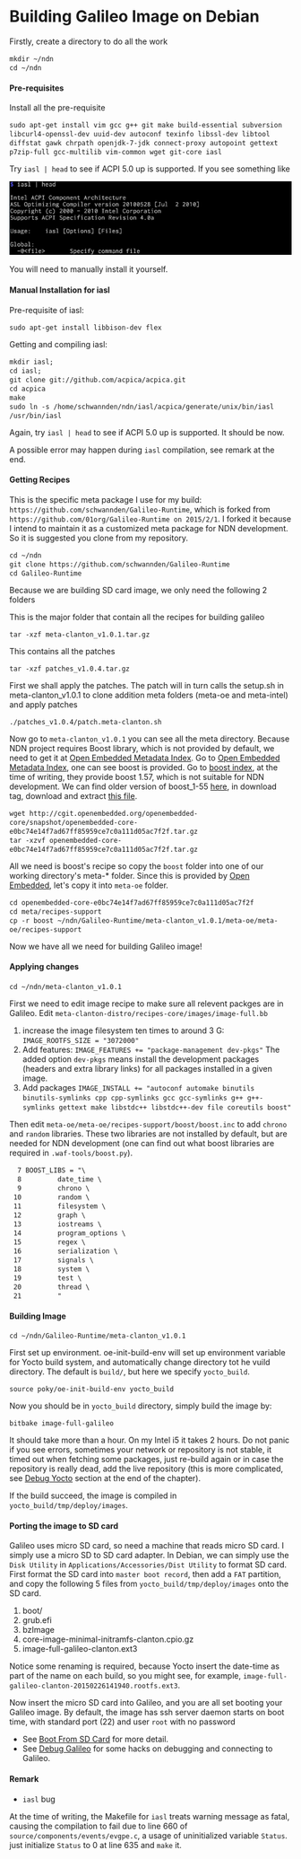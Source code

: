 # Building Galileo Image on Debian

Firstly, create a directory to do all the work
```
mkdir ~/ndn
cd ~/ndn
```

#### Pre-requisites
Install all the pre-requisite
```
sudo apt-get install vim gcc g++ git make build-essential subversion libcurl4-openssl-dev uuid-dev autoconf texinfo libssl-dev libtool diffstat gawk chrpath openjdk-7-jdk connect-proxy autopoint gettext p7zip-full gcc-multilib vim-common wget git-core iasl
```
Try ` iasl | head ` to see if ACPI 5.0 up is supported. If you see something like

![Supports ACPI Specification Revision 4.0a](fig1.1.01-acpi4.png)

You will need to manually install it yourself.
#### Manual Installation for iasl
Pre-requisite of iasl:
```
sudo apt-get install libbison-dev flex
```
Getting and compiling iasl:
```
mkdir iasl;
cd iasl;
git clone git://github.com/acpica/acpica.git
cd acpica
make
sudo ln -s /home/schwannden/ndn/iasl/acpica/generate/unix/bin/iasl /usr/bin/iasl
```
Again, try ` iasl | head ` to see if ACPI 5.0 up is supported. It should be now.

A possible error may happen during `iasl` compilation, see remark at the end.

#### Getting Recipes
This is the specific meta package I use for my build: `https://github.com/schwannden/Galileo-Runtime`, which is forked from ` https://github.com/01org/Galileo-Runtime on 2015/2/1`. I forked it because I intend to maintain it as a customized meta package for NDN development. So it is suggested you clone from my repository.

```
cd ~/ndn
git clone https://github.com/schwannden/Galileo-Runtime
cd Galileo-Runtime
```

Because we are building SD card image, we only need the following 2 folders

This is the major folder that contain all the recipes for building galileo
```
tar -xzf meta-clanton_v1.0.1.tar.gz
```
This contains all the patches
```
tar -xzf patches_v1.0.4.tar.gz
```
First we shall apply the patches. The patch will in turn calls the setup.sh in meta-clanton_v1.0.1 to clone addition meta folders (meta-oe and meta-intel) and apply patches
```
./patches_v1.0.4/patch.meta-clanton.sh
```

Now go to `meta-clanton_v1.0.1` you can see all the meta directory. Because NDN project requires Boost library, which is not provided by default, we need to get it at [Open Embedded Metadata Index](http://layers.openembedded.org/layerindex/branch/master/layer/openembedded-core/). Go to [Open Embedded Metadata Index](http://layers.openembedded.org/layerindex/branch/master/layer/openembedded-core/), one can see boost is provided. Go to [boost index](http://layers.openembedded.org/layerindex/recipe/5268/), at the time of writing, they provide boost 1.57, which is not suitable for NDN development. We can find older version of boost_1-55 [here](http://cgit.openembedded.org/cgit.cgi/openembedded-core/commit/?id=e0bc74e14f7ad67ff85959ce7c0a111d05ac7f2f), in download tag, download and extract [this file](http://cgit.openembedded.org/openembedded-core/snapshot/openembedded-core-e0bc74e14f7ad67ff85959ce7c0a111d05ac7f2f.tar.gz).

```
wget http://cgit.openembedded.org/openembedded-core/snapshot/openembedded-core-e0bc74e14f7ad67ff85959ce7c0a111d05ac7f2f.tar.gz
tar -xzvf openembedded-core-e0bc74e14f7ad67ff85959ce7c0a111d05ac7f2f.tar.gz
```
All we need is boost's recipe so copy the `boost` folder into one of our working directory's meta-* folder. Since this is provided by [Open Embedded](http://layers.openembedded.org/layerindex/branch/master/layer/openembedded-core/), let's copy it into `meta-oe` folder.
```
cd openembedded-core-e0bc74e14f7ad67ff85959ce7c0a111d05ac7f2f
cd meta/recipes-support
cp -r boost ~/ndn/Galileo-Runtime/meta-clanton_v1.0.1/meta-oe/meta-oe/recipes-support
```
Now we have all we need for building Galileo image!

#### Applying changes
```
cd ~/ndn/meta-clanton_v1.0.1
```
First we need to edit image recipe to make sure all relevent packges are in Galileo.  Edit `meta-clanton-distro/recipes-core/images/image-full.bb`
1. increase the image filesystem ten times to around 3 G:
    `IMAGE_ROOTFS_SIZE = "3072000"`
2. Add features:
    `IMAGE_FEATURES += "package-management dev-pkgs"`
    The added option `dev-pkgs` means install the development packages (headers and extra library links) for all packages installed in a given image.
3. Add packages
    ```IMAGE_INSTALL += "autoconf automake binutils binutils-symlinks cpp cpp-symlinks gcc gcc-symlinks g++ g++-symlinks gettext make libstdc++ libstdc++-dev file coreutils boost"```

Then edit `meta-oe/meta-oe/recipes-support/boost/boost.inc` to add `chrono` and `random` libraries. These two libraries are not installed by default, but are needed for NDN development (one can find out what boost libraries are required in `.waf-tools/boost.py`).

```
  7 BOOST_LIBS = "\
  8         date_time \
  9         chrono \
 10         random \
 11         filesystem \
 12         graph \
 13         iostreams \
 14         program_options \
 15         regex \
 16         serialization \
 17         signals \
 18         system \
 19         test \
 20         thread \
 21         "
```

#### Building Image
```
cd ~/ndn/Galileo-Runtime/meta-clanton_v1.0.1
```
First set up environment. oe-init-build-env will set up environment variable for Yocto build system, and automatically change directory tot he vuild directory. The default is `build/`, but here we specify `yocto_build`.

```
source poky/oe-init-build-env yocto_build
```

Now you should be in `yocto_build` directory, simply build the image by:
```
bitbake image-full-galileo
```
It should take more than a hour. On my Intel i5 it takes 2 hours. Do not panic if you see errors, sometimes your network or repository is not stable, it timed out when fetching some packages, just re-build again or in case the repository is really dead, add the live repository (this is more complicated, see [Debug Yocto](debug_yocto.md) section at the end of the chapter).

If the build succeed, the image is compiled in `yocto_build/tmp/deploy/images`.

#### Porting the image to SD card
Galileo uses micro SD card, so need a machine that reads micro SD card. I simply use a micro SD to SD card adapter. In Debian, we can simply use the `Disk Utility` in `Applications/Accessories/Dist Utility` to format SD card. First format the SD card into `master boot record`, then add a `FAT` partition, and copy the following 5 files from `yocto_build/tmp/deploy/images` onto the SD card.
1. boot/
2. grub.efi
3. bzImage
4. core-image-minimal-initramfs-clanton.cpio.gz
5. image-full-galileo-clanton.ext3

Notice some renaming is required, because Yocto insert the date-time as part of the name on each build, so you might see, for example, `image-full-galileo-clanton-20150226141940.rootfs.ext3`.

Now insert the micro SD card into Galileo, and you are all set booting your Galileo image. By default, the image has ssh server daemon starts on boot time, with standard port (22) and user `root` with no password

* See [Boot From SD Card](boot_from_sd_card.md) for more detail.
* See [Debug Galileo](debug_galileo.md) for some hacks on debugging and connecting to Galileo.

#### Remark
* `iasl` bug

At the time of writing, the Makefile for `iasl` treats warning message as fatal, causing the compilation to fail due to line 660 of `source/components/events/evgpe.c`, a usage of uninitialized variable `Status`. just initialize `Status` to 0 at line 635 and `make` it.


